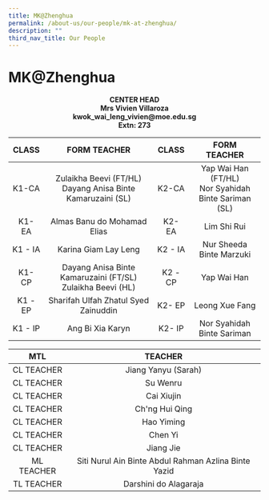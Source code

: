 ```yaml
---
title: MK@Zhenghua
permalink: /about-us/our-people/mk-at-zhenghua/
description: ""
third_nav_title: Our People
---
```

# MK@Zhenghua

<center><b>CENTER HEAD<br>Mrs Vivien Villaroza<br>kwok_wai_leng_vivien@moe.edu.sg<br>Extn: 273</b></center>


|  CLASS  |                          FORM TEACHER                         |  CLASS  |                      FORM TEACHER                      |
|:-------:|:-------------------------------------------------------------:|:-------:|:------------------------------------------------------:|
|  K1-CA  | Zulaikha Beevi (FT/HL)<br>Dayang Anisa Binte Kamaruzaini (SL) |  K2-CA  | Yap Wai Han (FT/HL)<br>Nor Syahidah Binte Sariman (SL) |
|  K1- EA |                  Almas Banu do Mohamad Elias                  |  K2- EA |                       Lim Shi Rui                      |
| K1 - IA |                      Karina Giam Lay Leng                     | K2 - IA |                Nur Sheeda Binte Marzuki                |
|  K1- CP |   Dayang Anisa Binte Kamaruzaini (FT/SL) Zulaikha Beevi (HL)  | K2 - CP |                       Yap Wai Han                      |
| K1 - EP |              Sharifah Ulfah Zhatul Syed Zainuddin             |  K2- EP |                     Leong Xue Fang                     |
| K1 - IP |                        Ang Bi Xia Karyn                       |  K2- IP |               Nor Syahidah Binte Sariman               |


|     MTL    |                        TEACHER                       |
|:----------:|:----------------------:|
| CL TEACHER |                  Jiang Yanyu (Sarah)                 |
| CL TEACHER |                       Su Wenru                       |
| CL TEACHER |                      Cai Xiujin                      |
| CL TEACHER |                    Ch'ng Hui Qing                    |
| CL TEACHER |                      Hao Yiming                      |
| CL TEACHER |                        Chen Yi                       |
| CL TEACHER |                       Jiang Jie                      |
| ML TEACHER | Siti Nurul Ain Binte Abdul Rahman Azlina Binte Yazid |
| TL TEACHER |                 Darshini do Alagaraja                |